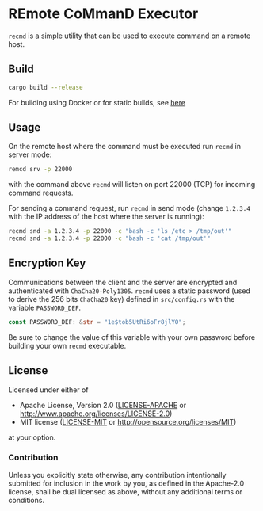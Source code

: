 # REmote CoMmanD Executor

`recmd` is a simple utility that can be used to execute command on a remote host.

## Build

```bash
cargo build --release
```

For building using Docker or for static builds, see [here](./docs/build-docker.md)

## Usage

On the remote host where the command must be executed run `recmd` in server mode:

```bash
remcd srv -p 22000
```

with the command above `recmd` will listen on port 22000 (TCP) for incoming
command requests.

For sending a command request, run `recmd` in send mode (change `1.2.3.4` with
the IP address of the host where the server is running):

```bash
recmd snd -a 1.2.3.4 -p 22000 -c "bash -c 'ls /etc > /tmp/out'"
recmd snd -a 1.2.3.4 -p 22000 -c "bash -c 'cat /tmp/out'"
```

## Encryption Key

Communications between the client and the server are encrypted and authenticated
with `ChaCha20-Poly1305`. `recmd` uses a static password (used to derive the 256
bits `ChaCha20` key) defined in `src/config.rs` with the variable
`PASSWORD_DEF`.

```rust
const PASSWORD_DEF: &str = "1e$tob5UtRi6oFr8jlYO";
```

Be sure to change the value of this variable with your own password before
building your own `recmd` executable.

## License

Licensed under either of

- Apache License, Version 2.0 ([LICENSE-APACHE](LICENSE-APACHE) or
  http://www.apache.org/licenses/LICENSE-2.0)
- MIT license ([LICENSE-MIT](LICENSE-MIT) or http://opensource.org/licenses/MIT)

at your option.

### Contribution

Unless you explicitly state otherwise, any contribution intentionally submitted
for inclusion in the work by you, as defined in the Apache-2.0 license, shall be
dual licensed as above, without any additional terms or conditions.
